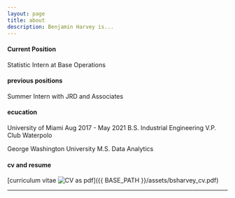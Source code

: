 ```yaml
---
layout: page
title: about
description: Benjamin Harvey is...
---
```


#### <a name="currentposition"></a>Current Position
Statistic Intern at Base Operations


#### <a name="previousposition"></a>previous positions
Summer Intern with JRD and Associates

#### <a name="education"></a>ecucation
University of Miami Aug 2017 - May 2021
B.S. Industrial Engineering
V.P. Club Waterpolo

George Washington University
M.S. Data Analytics


#### <a name="cvandresume"></a>cv and resume
[curriculum vitae ![CV as pdf](icons16/pdf-icon.png)]({{ BASE_PATH }}/assets/bsharvey_cv.pdf)

---



